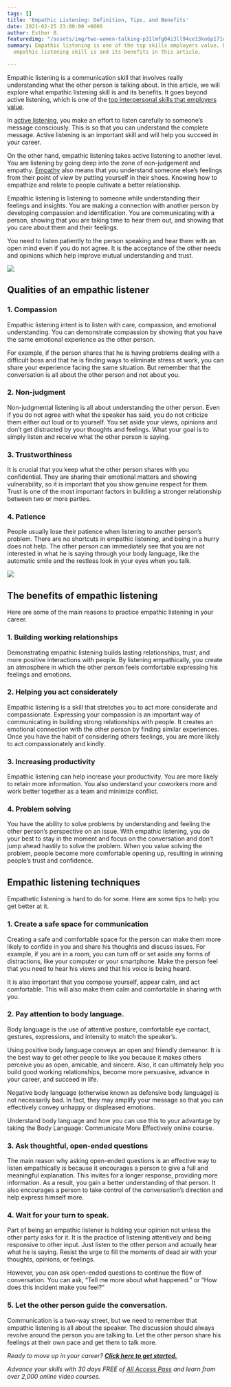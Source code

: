 ```yaml
---
tags: []
title: 'Empathic Listening: Definition, Tips, and Benefits'
date: 2021-02-25 23:00:00 +0000
author: Esther B.
featuredimg: "/assets/img/two-women-talking-p31lmfg04i3ll94ce13kn6p171ox09eiv2766xliio.png"
summary: Empathic listening is one of the top skills employers value. Explore what
  empathic listening skill is and its benefits in this article.

---
```

Empathic listening is a communication skill that involves really understanding what the other person is talking about. In this article, we will explore what empathic listening skill is and its benefits. It goes beyond active listening, which is one of the [top interpersonal skills that employers value](https://blog.skillsuccess.com/top-interpersonal-skills-that-employers-value/).

In [active listening](https://www.mindtools.com/CommSkll/ActiveListening.htm), you make an effort to listen carefully to someone’s message consciously. This is so that you can understand the complete message. Active listening is an important skill and will help you succeed in your career.

On the other hand, empathic listening takes active listening to another level. You are listening by going deep into the zone of non-judgement and empathy. [Empathy](https://greatergood.berkeley.edu/topic/empathy/definition) also means that you understand someone else’s feelings from their point of view by putting yourself in their shoes. Knowing how to empathize and relate to people cultivate a better relationship.

Empathic listening is listening to someone while understanding their feelings and insights. You are making a connection with another person by developing compassion and identification. You are communicating with a person, showing that you are taking time to hear them out, and showing that you care about them and their feelings.

You need to listen patiently to the person speaking and hear them with an open mind even if you do not agree. It is the acceptance of the other needs and opinions which help improve mutual understanding and trust.

![](https://blog.skillsuccess.com/wp-content/uploads/2021/02/women-talking-in-a-restaurant-terrace.png)

## **Qualities of an empathic listener**

### **1. Compassion**

Empathic listening intent is to listen with care, compassion, and emotional understanding. You can demonstrate compassion by showing that you have the same emotional experience as the other person.

For example, if the person shares that he is having problems dealing with a difficult boss and that he is finding ways to eliminate stress at work, you can share your experience facing the same situation. But remember that the conversation is all about the other person and not about you.

### **2. Non-judgment**

Non-judgmental listening is all about understanding the other person. Even if you do not agree with what the speaker has said, you do not criticize them either out loud or to yourself. You set aside your views, opinions and don’t get distracted by your thoughts and feelings. What your goal is to simply listen and receive what the other person is saying.

### **3. Trustworthiness**

It is crucial that you keep what the other person shares with you confidential. They are sharing their emotional matters and showing vulnerability, so it is important that you show genuine respect for them. Trust is one of the most important factors in building a stronger relationship between two or more parties.

### **4. Patience**

People usually lose their patience when listening to another person’s problem. There are no shortcuts in empathic listening, and being in a hurry does not help. The other person can immediately see that you are not interested in what he is saying through your body language, like the automatic smile and the restless look in your eyes when you talk.

![](https://blog.skillsuccess.com/wp-content/uploads/2021/02/two-women-talking-in-cafe.png)

## **The benefits of empathic listening**

Here are some of the main reasons to practice empathic listening in your career.

### **1. Building working relationships**

Demonstrating empathic listening builds lasting relationships, trust, and more positive interactions with people. By listening empathically, you create an atmosphere in which the other person feels comfortable expressing his feelings and emotions.

### **2. Helping you act considerately**

Empathic listening is a skill that stretches you to act more considerate and compassionate. Expressing your compassion is an important way of communicating in building strong relationships with people. It creates an emotional connection with the other person by finding similar experiences. Once you have the habit of considering others feelings, you are more likely to act compassionately and kindly.

### **3. Increasing productivity**

Empathic listening can help increase your productivity. You are more likely to retain more information. You also understand your coworkers more and work better together as a team and minimize conflict.

### **4. Problem solving**

You have the ability to solve problems by understanding and feeling the other person’s perspective on an issue. With empathic listening, you do your best to stay in the moment and focus on the conversation and don’t jump ahead hastily to solve the problem. When you value solving the problem, people become more comfortable opening up, resulting in winning people’s trust and confidence.

## **Empathic listening techniques**

Empathetic listening is hard to do for some. Here are some tips to help you get better at it.

### **1. Create a safe space for communication**

Creating a safe and comfortable space for the person can make them more likely to confide in you and share his thoughts and discuss issues. For example, if you are in a room, you can turn off or set aside any forms of distractions, like your computer or your smartphone. Make the person feel that you need to hear his views and that his voice is being heard.

It is also important that you compose yourself, appear calm, and act comfortable. This will also make them calm and comfortable in sharing with you.

### **2. Pay attention to body language.**

Body language is the use of attentive posture, comfortable eye contact, gestures, expressions, and intensity to match the speaker’s.

Using positive body language conveys an open and friendly demeanor. It is the best way to get other people to like you because it makes others perceive you as open, amicable, and sincere. Also, it can ultimately help you build good working relationships, become more persuasive, advance in your career, and succeed in life.

Negative body language (otherwise known as defensive body language) is not necessarily bad. In fact, they may amplify your message so that you can effectively convey unhappy or displeased emotions.

Understand body language and how you can use this to your advantage by taking the Body Language: Communicate More Effectively online course.

### **3. Ask thoughtful, open-ended questions**

The main reason why asking open-ended questions is an effective way to listen empathically is because it encourages a person to give a full and meaningful explanation. This invites for a longer response, providing more information. As a result, you gain a better understanding of that person. It also encourages a person to take control of the conversation’s direction and help express himself more.

### **4. Wait for your turn to speak.**

Part of being an empathic listener is holding your opinion not unless the other party asks for it. It is the practice of listening attentively and being responsive to other input. Just listen to the other person and actually hear what he is saying. Resist the urge to fill the moments of dead air with your thoughts, opinions, or feelings.

However, you can ask open-ended questions to continue the flow of conversation. You can ask, “Tell me more about what happened.” or “How does this incident make you feel?”

### **5. Let the other person guide the conversation.**

Communication is a two-way street, but we need to remember that empathic listening is all about the speaker. The discussion should always revolve around the person you are talking to. Let the other person share his feelings at their own pace and get them to talk more.

_Ready to move up in your career?_ [**_Click here to get started._**](http://fb.skillsuccess.com/content?utm_medium=blog&utm_source=blog&utm_campaign=articles&utm_content=empathic+listening:+definition,+tips,+and+benefits)

_Advance your skills with 30 days FREE of_ [_All Access Pass_](https://fb.skillsuccess.com/content) _and learn from over 2,000 online video courses._